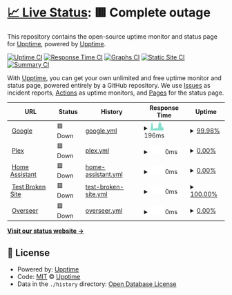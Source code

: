 # [📈 Live Status](https://demo.upptime.js.org): <!--live status--> **🟥 Complete outage**

This repository contains the open-source uptime monitor and status page for [Upptime](https://upptime.js.org), powered by [Upptime](https://github.com/upptime/upptime).

[![Uptime CI](https://github.com/upptime/upptime/workflows/Uptime%20CI/badge.svg)](https://github.com/upptime/upptime/actions?query=workflow%3A%22Uptime+CI%22)
[![Response Time CI](https://github.com/upptime/upptime/workflows/Response%20Time%20CI/badge.svg)](https://github.com/upptime/upptime/actions?query=workflow%3A%22Response+Time+CI%22)
[![Graphs CI](https://github.com/upptime/upptime/workflows/Graphs%20CI/badge.svg)](https://github.com/upptime/upptime/actions?query=workflow%3A%22Graphs+CI%22)
[![Static Site CI](https://github.com/upptime/upptime/workflows/Static%20Site%20CI/badge.svg)](https://github.com/upptime/upptime/actions?query=workflow%3A%22Static+Site+CI%22)
[![Summary CI](https://github.com/upptime/upptime/workflows/Summary%20CI/badge.svg)](https://github.com/upptime/upptime/actions?query=workflow%3A%22Summary+CI%22)

With [Upptime](https://upptime.js.org), you can get your own unlimited and free uptime monitor and status page, powered entirely by a GitHub repository. We use [Issues](https://github.com/upptime/upptime/issues) as incident reports, [Actions](https://github.com/upptime/upptime/actions) as uptime monitors, and [Pages](https://demo.upptime.js.org) for the status page.

<!--start: status pages-->
<!-- This summary is generated by Upptime (https://github.com/upptime/upptime) -->
<!-- Do not edit this manually, your changes will be overwritten -->
<!-- prettier-ignore -->
| URL | Status | History | Response Time | Uptime |
| --- | ------ | ------- | ------------- | ------ |
| <img alt="" src="https://icons.duckduckgo.com/ip3/www.google.com.ico" height="13"> [Google](https://www.google.com) | 🟥 Down | [google.yml](https://github.com/marksmaynard1/MaynardHome/commits/HEAD/history/google.yml) | <details><summary><img alt="Response time graph" src="./graphs/google/response-time-week.png" height="20"> 196ms</summary><br><a href="https://upptime.github.io/upptime/history/google"><img alt="Response time 106" src="https://img.shields.io/endpoint?url=https%3A%2F%2Fraw.githubusercontent.com%2Fmarksmaynard1%2FMaynardHome%2FHEAD%2Fapi%2Fgoogle%2Fresponse-time.json"></a><br><a href="https://upptime.github.io/upptime/history/google"><img alt="24-hour response time 295" src="https://img.shields.io/endpoint?url=https%3A%2F%2Fraw.githubusercontent.com%2Fmarksmaynard1%2FMaynardHome%2FHEAD%2Fapi%2Fgoogle%2Fresponse-time-day.json"></a><br><a href="https://upptime.github.io/upptime/history/google"><img alt="7-day response time 196" src="https://img.shields.io/endpoint?url=https%3A%2F%2Fraw.githubusercontent.com%2Fmarksmaynard1%2FMaynardHome%2FHEAD%2Fapi%2Fgoogle%2Fresponse-time-week.json"></a><br><a href="https://upptime.github.io/upptime/history/google"><img alt="30-day response time 136" src="https://img.shields.io/endpoint?url=https%3A%2F%2Fraw.githubusercontent.com%2Fmarksmaynard1%2FMaynardHome%2FHEAD%2Fapi%2Fgoogle%2Fresponse-time-month.json"></a><br><a href="https://upptime.github.io/upptime/history/google"><img alt="1-year response time 111" src="https://img.shields.io/endpoint?url=https%3A%2F%2Fraw.githubusercontent.com%2Fmarksmaynard1%2FMaynardHome%2FHEAD%2Fapi%2Fgoogle%2Fresponse-time-year.json"></a></details> | <details><summary><a href="https://upptime.github.io/upptime/history/google">99.98%</a></summary><a href="https://upptime.github.io/upptime/history/google"><img alt="All-time uptime 100.00%" src="https://img.shields.io/endpoint?url=https%3A%2F%2Fraw.githubusercontent.com%2Fmarksmaynard1%2FMaynardHome%2FHEAD%2Fapi%2Fgoogle%2Fuptime.json"></a><br><a href="https://upptime.github.io/upptime/history/google"><img alt="24-hour uptime 99.89%" src="https://img.shields.io/endpoint?url=https%3A%2F%2Fraw.githubusercontent.com%2Fmarksmaynard1%2FMaynardHome%2FHEAD%2Fapi%2Fgoogle%2Fuptime-day.json"></a><br><a href="https://upptime.github.io/upptime/history/google"><img alt="7-day uptime 99.98%" src="https://img.shields.io/endpoint?url=https%3A%2F%2Fraw.githubusercontent.com%2Fmarksmaynard1%2FMaynardHome%2FHEAD%2Fapi%2Fgoogle%2Fuptime-week.json"></a><br><a href="https://upptime.github.io/upptime/history/google"><img alt="30-day uptime 99.95%" src="https://img.shields.io/endpoint?url=https%3A%2F%2Fraw.githubusercontent.com%2Fmarksmaynard1%2FMaynardHome%2FHEAD%2Fapi%2Fgoogle%2Fuptime-month.json"></a><br><a href="https://upptime.github.io/upptime/history/google"><img alt="1-year uptime 99.99%" src="https://img.shields.io/endpoint?url=https%3A%2F%2Fraw.githubusercontent.com%2Fmarksmaynard1%2FMaynardHome%2FHEAD%2Fapi%2Fgoogle%2Fuptime-year.json"></a></details>
| <img alt="" src="https://icons.duckduckgo.com/ip3/maynardserver.duckdns.org.ico" height="13"> [Plex](http://maynardserver.duckdns.org:32400) | 🟥 Down | [plex.yml](https://github.com/marksmaynard1/MaynardHome/commits/HEAD/history/plex.yml) | <details><summary><img alt="Response time graph" src="./graphs/plex/response-time-week.png" height="20"> 0ms</summary><br><a href="https://upptime.github.io/upptime/history/plex"><img alt="Response time 565" src="https://img.shields.io/endpoint?url=https%3A%2F%2Fraw.githubusercontent.com%2Fmarksmaynard1%2FMaynardHome%2FHEAD%2Fapi%2Fplex%2Fresponse-time.json"></a><br><a href="https://upptime.github.io/upptime/history/plex"><img alt="24-hour response time 0" src="https://img.shields.io/endpoint?url=https%3A%2F%2Fraw.githubusercontent.com%2Fmarksmaynard1%2FMaynardHome%2FHEAD%2Fapi%2Fplex%2Fresponse-time-day.json"></a><br><a href="https://upptime.github.io/upptime/history/plex"><img alt="7-day response time 0" src="https://img.shields.io/endpoint?url=https%3A%2F%2Fraw.githubusercontent.com%2Fmarksmaynard1%2FMaynardHome%2FHEAD%2Fapi%2Fplex%2Fresponse-time-week.json"></a><br><a href="https://upptime.github.io/upptime/history/plex"><img alt="30-day response time 0" src="https://img.shields.io/endpoint?url=https%3A%2F%2Fraw.githubusercontent.com%2Fmarksmaynard1%2FMaynardHome%2FHEAD%2Fapi%2Fplex%2Fresponse-time-month.json"></a><br><a href="https://upptime.github.io/upptime/history/plex"><img alt="1-year response time 593" src="https://img.shields.io/endpoint?url=https%3A%2F%2Fraw.githubusercontent.com%2Fmarksmaynard1%2FMaynardHome%2FHEAD%2Fapi%2Fplex%2Fresponse-time-year.json"></a></details> | <details><summary><a href="https://upptime.github.io/upptime/history/plex">0.00%</a></summary><a href="https://upptime.github.io/upptime/history/plex"><img alt="All-time uptime 0.00%" src="https://img.shields.io/endpoint?url=https%3A%2F%2Fraw.githubusercontent.com%2Fmarksmaynard1%2FMaynardHome%2FHEAD%2Fapi%2Fplex%2Fuptime.json"></a><br><a href="https://upptime.github.io/upptime/history/plex"><img alt="24-hour uptime 0.00%" src="https://img.shields.io/endpoint?url=https%3A%2F%2Fraw.githubusercontent.com%2Fmarksmaynard1%2FMaynardHome%2FHEAD%2Fapi%2Fplex%2Fuptime-day.json"></a><br><a href="https://upptime.github.io/upptime/history/plex"><img alt="7-day uptime 0.00%" src="https://img.shields.io/endpoint?url=https%3A%2F%2Fraw.githubusercontent.com%2Fmarksmaynard1%2FMaynardHome%2FHEAD%2Fapi%2Fplex%2Fuptime-week.json"></a><br><a href="https://upptime.github.io/upptime/history/plex"><img alt="30-day uptime 1.38%" src="https://img.shields.io/endpoint?url=https%3A%2F%2Fraw.githubusercontent.com%2Fmarksmaynard1%2FMaynardHome%2FHEAD%2Fapi%2Fplex%2Fuptime-month.json"></a><br><a href="https://upptime.github.io/upptime/history/plex"><img alt="1-year uptime 0.00%" src="https://img.shields.io/endpoint?url=https%3A%2F%2Fraw.githubusercontent.com%2Fmarksmaynard1%2FMaynardHome%2FHEAD%2Fapi%2Fplex%2Fuptime-year.json"></a></details>
| <img alt="" src="https://icons.duckduckgo.com/ip3/maynardserver.duckdns.org.ico" height="13"> [Home Assistant](http://maynardserver.duckdns.org:8123) | 🟥 Down | [home-assistant.yml](https://github.com/marksmaynard1/MaynardHome/commits/HEAD/history/home-assistant.yml) | <details><summary><img alt="Response time graph" src="./graphs/home-assistant/response-time-week.png" height="20"> 0ms</summary><br><a href="https://upptime.github.io/upptime/history/home-assistant"><img alt="Response time 574" src="https://img.shields.io/endpoint?url=https%3A%2F%2Fraw.githubusercontent.com%2Fmarksmaynard1%2FMaynardHome%2FHEAD%2Fapi%2Fhome-assistant%2Fresponse-time.json"></a><br><a href="https://upptime.github.io/upptime/history/home-assistant"><img alt="24-hour response time 0" src="https://img.shields.io/endpoint?url=https%3A%2F%2Fraw.githubusercontent.com%2Fmarksmaynard1%2FMaynardHome%2FHEAD%2Fapi%2Fhome-assistant%2Fresponse-time-day.json"></a><br><a href="https://upptime.github.io/upptime/history/home-assistant"><img alt="7-day response time 0" src="https://img.shields.io/endpoint?url=https%3A%2F%2Fraw.githubusercontent.com%2Fmarksmaynard1%2FMaynardHome%2FHEAD%2Fapi%2Fhome-assistant%2Fresponse-time-week.json"></a><br><a href="https://upptime.github.io/upptime/history/home-assistant"><img alt="30-day response time 0" src="https://img.shields.io/endpoint?url=https%3A%2F%2Fraw.githubusercontent.com%2Fmarksmaynard1%2FMaynardHome%2FHEAD%2Fapi%2Fhome-assistant%2Fresponse-time-month.json"></a><br><a href="https://upptime.github.io/upptime/history/home-assistant"><img alt="1-year response time 692" src="https://img.shields.io/endpoint?url=https%3A%2F%2Fraw.githubusercontent.com%2Fmarksmaynard1%2FMaynardHome%2FHEAD%2Fapi%2Fhome-assistant%2Fresponse-time-year.json"></a></details> | <details><summary><a href="https://upptime.github.io/upptime/history/home-assistant">0.00%</a></summary><a href="https://upptime.github.io/upptime/history/home-assistant"><img alt="All-time uptime 89.33%" src="https://img.shields.io/endpoint?url=https%3A%2F%2Fraw.githubusercontent.com%2Fmarksmaynard1%2FMaynardHome%2FHEAD%2Fapi%2Fhome-assistant%2Fuptime.json"></a><br><a href="https://upptime.github.io/upptime/history/home-assistant"><img alt="24-hour uptime 0.00%" src="https://img.shields.io/endpoint?url=https%3A%2F%2Fraw.githubusercontent.com%2Fmarksmaynard1%2FMaynardHome%2FHEAD%2Fapi%2Fhome-assistant%2Fuptime-day.json"></a><br><a href="https://upptime.github.io/upptime/history/home-assistant"><img alt="7-day uptime 0.00%" src="https://img.shields.io/endpoint?url=https%3A%2F%2Fraw.githubusercontent.com%2Fmarksmaynard1%2FMaynardHome%2FHEAD%2Fapi%2Fhome-assistant%2Fuptime-week.json"></a><br><a href="https://upptime.github.io/upptime/history/home-assistant"><img alt="30-day uptime 1.38%" src="https://img.shields.io/endpoint?url=https%3A%2F%2Fraw.githubusercontent.com%2Fmarksmaynard1%2FMaynardHome%2FHEAD%2Fapi%2Fhome-assistant%2Fuptime-month.json"></a><br><a href="https://upptime.github.io/upptime/history/home-assistant"><img alt="1-year uptime 81.61%" src="https://img.shields.io/endpoint?url=https%3A%2F%2Fraw.githubusercontent.com%2Fmarksmaynard1%2FMaynardHome%2FHEAD%2Fapi%2Fhome-assistant%2Fuptime-year.json"></a></details>
| <img alt="" src="https://icons.duckduckgo.com/ip3/thissitedoesnotexist.koj.co.ico" height="13"> [Test Broken Site](https://thissitedoesnotexist.koj.co) | 🟥 Down | [test-broken-site.yml](https://github.com/marksmaynard1/MaynardHome/commits/HEAD/history/test-broken-site.yml) | <details><summary><img alt="Response time graph" src="./graphs/test-broken-site/response-time-week.png" height="20"> 0ms</summary><br><a href="https://upptime.github.io/upptime/history/test-broken-site"><img alt="Response time 0" src="https://img.shields.io/endpoint?url=https%3A%2F%2Fraw.githubusercontent.com%2Fmarksmaynard1%2FMaynardHome%2FHEAD%2Fapi%2Ftest-broken-site%2Fresponse-time.json"></a><br><a href="https://upptime.github.io/upptime/history/test-broken-site"><img alt="24-hour response time 0" src="https://img.shields.io/endpoint?url=https%3A%2F%2Fraw.githubusercontent.com%2Fmarksmaynard1%2FMaynardHome%2FHEAD%2Fapi%2Ftest-broken-site%2Fresponse-time-day.json"></a><br><a href="https://upptime.github.io/upptime/history/test-broken-site"><img alt="7-day response time 0" src="https://img.shields.io/endpoint?url=https%3A%2F%2Fraw.githubusercontent.com%2Fmarksmaynard1%2FMaynardHome%2FHEAD%2Fapi%2Ftest-broken-site%2Fresponse-time-week.json"></a><br><a href="https://upptime.github.io/upptime/history/test-broken-site"><img alt="30-day response time 0" src="https://img.shields.io/endpoint?url=https%3A%2F%2Fraw.githubusercontent.com%2Fmarksmaynard1%2FMaynardHome%2FHEAD%2Fapi%2Ftest-broken-site%2Fresponse-time-month.json"></a><br><a href="https://upptime.github.io/upptime/history/test-broken-site"><img alt="1-year response time 0" src="https://img.shields.io/endpoint?url=https%3A%2F%2Fraw.githubusercontent.com%2Fmarksmaynard1%2FMaynardHome%2FHEAD%2Fapi%2Ftest-broken-site%2Fresponse-time-year.json"></a></details> | <details><summary><a href="https://upptime.github.io/upptime/history/test-broken-site">100.00%</a></summary><a href="https://upptime.github.io/upptime/history/test-broken-site"><img alt="All-time uptime 100.00%" src="https://img.shields.io/endpoint?url=https%3A%2F%2Fraw.githubusercontent.com%2Fmarksmaynard1%2FMaynardHome%2FHEAD%2Fapi%2Ftest-broken-site%2Fuptime.json"></a><br><a href="https://upptime.github.io/upptime/history/test-broken-site"><img alt="24-hour uptime 100.00%" src="https://img.shields.io/endpoint?url=https%3A%2F%2Fraw.githubusercontent.com%2Fmarksmaynard1%2FMaynardHome%2FHEAD%2Fapi%2Ftest-broken-site%2Fuptime-day.json"></a><br><a href="https://upptime.github.io/upptime/history/test-broken-site"><img alt="7-day uptime 100.00%" src="https://img.shields.io/endpoint?url=https%3A%2F%2Fraw.githubusercontent.com%2Fmarksmaynard1%2FMaynardHome%2FHEAD%2Fapi%2Ftest-broken-site%2Fuptime-week.json"></a><br><a href="https://upptime.github.io/upptime/history/test-broken-site"><img alt="30-day uptime 100.00%" src="https://img.shields.io/endpoint?url=https%3A%2F%2Fraw.githubusercontent.com%2Fmarksmaynard1%2FMaynardHome%2FHEAD%2Fapi%2Ftest-broken-site%2Fuptime-month.json"></a><br><a href="https://upptime.github.io/upptime/history/test-broken-site"><img alt="1-year uptime 100.00%" src="https://img.shields.io/endpoint?url=https%3A%2F%2Fraw.githubusercontent.com%2Fmarksmaynard1%2FMaynardHome%2FHEAD%2Fapi%2Ftest-broken-site%2Fuptime-year.json"></a></details>
| <img alt="" src="https://icons.duckduckgo.com/ip3/maynardserver.duckdns.org.ico" height="13"> [Overseer](http://maynardserver.duckdns.org:5055) | 🟥 Down | [overseer.yml](https://github.com/marksmaynard1/MaynardHome/commits/HEAD/history/overseer.yml) | <details><summary><img alt="Response time graph" src="./graphs/overseer/response-time-week.png" height="20"> 0ms</summary><br><a href="https://upptime.github.io/upptime/history/overseer"><img alt="Response time 826" src="https://img.shields.io/endpoint?url=https%3A%2F%2Fraw.githubusercontent.com%2Fmarksmaynard1%2FMaynardHome%2FHEAD%2Fapi%2Foverseer%2Fresponse-time.json"></a><br><a href="https://upptime.github.io/upptime/history/overseer"><img alt="24-hour response time 0" src="https://img.shields.io/endpoint?url=https%3A%2F%2Fraw.githubusercontent.com%2Fmarksmaynard1%2FMaynardHome%2FHEAD%2Fapi%2Foverseer%2Fresponse-time-day.json"></a><br><a href="https://upptime.github.io/upptime/history/overseer"><img alt="7-day response time 0" src="https://img.shields.io/endpoint?url=https%3A%2F%2Fraw.githubusercontent.com%2Fmarksmaynard1%2FMaynardHome%2FHEAD%2Fapi%2Foverseer%2Fresponse-time-week.json"></a><br><a href="https://upptime.github.io/upptime/history/overseer"><img alt="30-day response time 0" src="https://img.shields.io/endpoint?url=https%3A%2F%2Fraw.githubusercontent.com%2Fmarksmaynard1%2FMaynardHome%2FHEAD%2Fapi%2Foverseer%2Fresponse-time-month.json"></a><br><a href="https://upptime.github.io/upptime/history/overseer"><img alt="1-year response time 0" src="https://img.shields.io/endpoint?url=https%3A%2F%2Fraw.githubusercontent.com%2Fmarksmaynard1%2FMaynardHome%2FHEAD%2Fapi%2Foverseer%2Fresponse-time-year.json"></a></details> | <details><summary><a href="https://upptime.github.io/upptime/history/overseer">0.00%</a></summary><a href="https://upptime.github.io/upptime/history/overseer"><img alt="All-time uptime 25.97%" src="https://img.shields.io/endpoint?url=https%3A%2F%2Fraw.githubusercontent.com%2Fmarksmaynard1%2FMaynardHome%2FHEAD%2Fapi%2Foverseer%2Fuptime.json"></a><br><a href="https://upptime.github.io/upptime/history/overseer"><img alt="24-hour uptime 0.00%" src="https://img.shields.io/endpoint?url=https%3A%2F%2Fraw.githubusercontent.com%2Fmarksmaynard1%2FMaynardHome%2FHEAD%2Fapi%2Foverseer%2Fuptime-day.json"></a><br><a href="https://upptime.github.io/upptime/history/overseer"><img alt="7-day uptime 0.00%" src="https://img.shields.io/endpoint?url=https%3A%2F%2Fraw.githubusercontent.com%2Fmarksmaynard1%2FMaynardHome%2FHEAD%2Fapi%2Foverseer%2Fuptime-week.json"></a><br><a href="https://upptime.github.io/upptime/history/overseer"><img alt="30-day uptime 1.38%" src="https://img.shields.io/endpoint?url=https%3A%2F%2Fraw.githubusercontent.com%2Fmarksmaynard1%2FMaynardHome%2FHEAD%2Fapi%2Foverseer%2Fuptime-month.json"></a><br><a href="https://upptime.github.io/upptime/history/overseer"><img alt="1-year uptime 0.00%" src="https://img.shields.io/endpoint?url=https%3A%2F%2Fraw.githubusercontent.com%2Fmarksmaynard1%2FMaynardHome%2FHEAD%2Fapi%2Foverseer%2Fuptime-year.json"></a></details>

<!--end: status pages-->

[**Visit our status website →**](https://demo.upptime.js.org)

## 📄 License

- Powered by: [Upptime](https://github.com/upptime/upptime)
- Code: [MIT](./LICENSE) © [Upptime](https://upptime.js.org)
- Data in the `./history` directory: [Open Database License](https://opendatacommons.org/licenses/odbl/1-0/)
